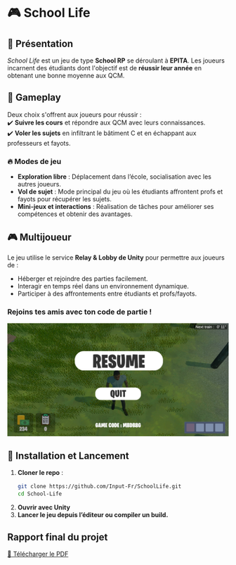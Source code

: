 # 🎮 **School Life**  

## 🏫 **Présentation**  
*School Life* est un jeu de type **School RP** se déroulant à **EPITA**. Les joueurs incarnent des étudiants dont l'objectif est de **réussir leur année** en obtenant une bonne moyenne aux QCM.  

## 🎯 **Gameplay**  
Deux choix s'offrent aux joueurs pour réussir :  
✔️ **Suivre les cours** et répondre aux QCM avec leurs connaissances.  
✔️ **Voler les sujets** en infiltrant le bâtiment C et en échappant aux professeurs et fayots.  

### 🔥 **Modes de jeu**  
- **Exploration libre** : Déplacement dans l’école, socialisation avec les autres joueurs.  
- **Vol de sujet** : Mode principal du jeu où les étudiants affrontent profs et fayots pour récupérer les sujets.  
- **Mini-jeux et interactions** : Réalisation de tâches pour améliorer ses compétences et obtenir des avantages.  

## 🎮 **Multijoueur**  
Le jeu utilise le service **Relay & Lobby de Unity** pour permettre aux joueurs de :  
- Héberger et rejoindre des parties facilement.  
- Interagir en temps réel dans un environnement dynamique.  
- Participer à des affrontements entre étudiants et profs/fayots.

### Rejoins tes amis avec ton code de partie !
![Rejoins tes amis avec ton code de partie !](https://github.com/Input-Fr/SchoolLife/blob/main/image.png?raw=true)

## 🚀 **Installation et Lancement**  
1. **Cloner le repo** :  
   ```bash
   git clone https://github.com/Input-Fr/SchoolLife.git
   cd School-Life
   ```
2. **Ouvrir avec Unity**
3. **Lancer le jeu depuis l’éditeur ou compiler un build.**

## Rapport final du projet
[📄 Télécharger le PDF](https://github.com/Input-Fr/SchoolLife/blob/main/RapportFinal.pdf)
